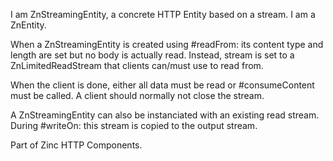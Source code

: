 I am ZnStreamingEntity, a concrete HTTP Entity based on a stream.I am a ZnEntity.When a ZnStreamingEntity is created using #readFrom: its content type and length are set but no body is actually read.Instead, stream is set to a ZnLimitedReadStream that clients can/mustuse to read from.When the client is done, either all data must be read or #consumeContent must be called.A client should normally not close the stream.A ZnStreamingEntity can also be instanciated with an existing read stream.During #writeOn: this stream is copied to the output stream.Part of Zinc HTTP Components.